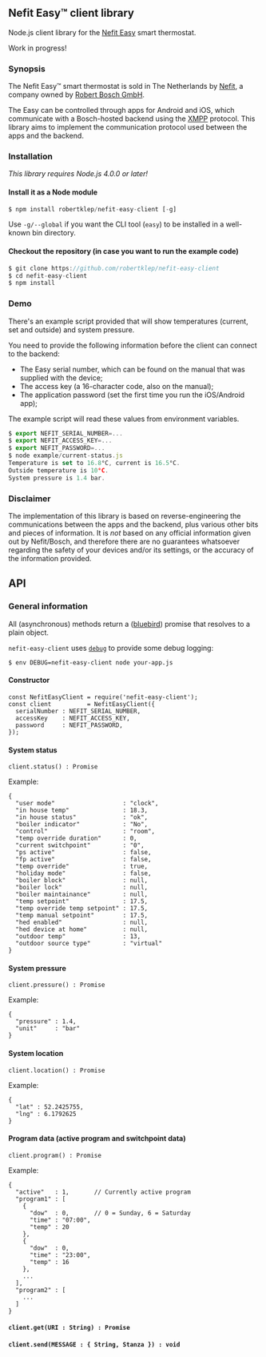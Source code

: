 ## Nefit Easy™ client library

Node.js client library for the [Nefit Easy](http://www.nefit.nl/consument/service/easy/easy) smart thermostat.

Work in progress!

### Synopsis

The Nefit Easy™ smart thermostat is sold in The Netherlands by [Nefit](http://www.welkombijnefit.nl/nl), a company owned by [Robert Bosch GmbH](http://www.bosch.com/).

The Easy can be controlled through apps for Android and iOS, which communicate with a Bosch-hosted backend using the [XMPP](https://en.wikipedia.org/wiki/XMPP) protocol. This library aims to implement the communication protocol used between the apps and the backend.

### Installation

_This library requires Node.js 4.0.0 or later!_

#### Install it as a Node module

``` javascript
$ npm install robertklep/nefit-easy-client [-g]
```

Use `-g/--global` if you want the CLI tool (`easy`) to be installed in a well-known bin directory.

#### Checkout the repository (in case you want to run the example code)

``` javascript
$ git clone https://github.com/robertklep/nefit-easy-client
$ cd nefit-easy-client
$ npm install
```

### Demo

There's an example script provided that will show temperatures (current, set and outside) and system pressure.

You need to provide the following information before the client can connect to the backend:

* The Easy serial number, which can be found on the manual that was supplied with the device;
* The access key (a 16-character code, also on the manual);
* The application password (set the first time you run the iOS/Android app);

The example script will read these values from environment variables.

``` javascript
$ export NEFIT_SERIAL_NUMBER=...
$ export NEFIT_ACCESS_KEY=...
$ export NEFIT_PASSWORD=...
$ node example/current-status.js
Temperature is set to 16.8°C, current is 16.5°C.
Outside temperature is 10°C.
System pressure is 1.4 bar.
```

### Disclaimer

The implementation of this library is based on reverse-engineering the communications between the apps and the backend, plus various other bits and pieces of information. It is _not_ based on any official information given out by Nefit/Bosch, and therefore there are no guarantees whatsoever regarding the safety of your devices and/or its settings, or the accuracy of the information provided.

## API

### General information

All (asynchronous) methods return a ([bluebird](http://bluebirdjs.com/)) promise that resolves to a plain object.

`nefit-easy-client` uses [`debug`](https://github.com/visionmedia/debug) to provide some debug logging:

```
$ env DEBUG=nefit-easy-client node your-app.js
```

#### Constructor

```
const NefitEasyClient = require('nefit-easy-client');
const client          = NefitEasyClient({
  serialNumber : NEFIT_SERIAL_NUMBER,
  accessKey    : NEFIT_ACCESS_KEY,
  password     : NEFIT_PASSWORD,
});
```

#### System status

`client.status() : Promise`

Example:
```
{
  "user mode"                   : "clock",
  "in house temp"               : 18.3,
  "in house status"             : "ok",
  "boiler indicator"            : "No",
  "control"                     : "room",
  "temp override duration"      : 0,
  "current switchpoint"         : "0",
  "ps active"                   : false,
  "fp active"                   : false,
  "temp override"               : true,
  "holiday mode"                : false,
  "boiler block"                : null,
  "boiler lock"                 : null,
  "boiler maintainance"         : null,
  "temp setpoint"               : 17.5,
  "temp override temp setpoint" : 17.5,
  "temp manual setpoint"        : 17.5,
  "hed enabled"                 : null,
  "hed device at home"          : null,
  "outdoor temp"                : 13,
  "outdoor source type"         : "virtual"
}
```

#### System pressure

`client.pressure() : Promise`

Example:
```
{
  "pressure" : 1.4,
  "unit"     : "bar"
}
```

#### System location

`client.location() : Promise`

Example:
```
{
  "lat" : 52.2425755,
  "lng" : 6.1792625
}
```

#### Program data (active program and switchpoint data)

`client.program() : Promise`

Example:
```
{
  "active"   : 1,       // Currently active program
  "program1" : [
    {
      "dow"  : 0,       // 0 = Sunday, 6 = Saturday
      "time" : "07:00",
      "temp" : 20
    },
    {
      "dow"  : 0,
      "time" : "23:00",
      "temp" : 16
    },
    ...
  ],
  "program2" : [
    ...
  ]
}
```

#### `client.get(URI : String) : Promise`
#### `client.send(MESSAGE : { String, Stanza }) : void`
